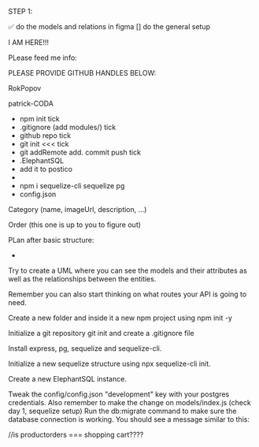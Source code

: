 
STEP 1:

✅ do the models and relations in figma 
[] do the general setup

I AM HERE!!! 

PLease feed me info:


PLEASE PROVIDE GITHUB HANDLES BELOW:


RokPopov

patrick-CODA


- npm init tick
- .gitignore (add modules/) tick
- github repo tick
- git init <<< tick
- git addRemote add. commit push tick 
- .ElephantSQL
- add it to postico
- 
- npm i sequelize-cli sequelize pg
- config.json


Category (name, imageUrl, description, ...)

Order (this one is up to you to figure out)


PLan after basic structure:

- 


Try to create a UML where you can see the models and their attributes as well as the relationships between the entities.

Remember you can also start thinking on what routes your API is going to need.





Create a new folder and inside it a new npm project using npm init -y

Initialize a git repository git init and create a .gitignore file

Install express, pg, sequelize and sequelize-cli.

Initialize a new sequelize structure using npx sequelize-cli init.

Create a new ElephantSQL instance.

Tweak the config/config.json "development" key with your postgres credentials.
Also remember to make the change on models/index.js (check day 1, sequelize setup)
Run the db:migrate command to make sure the database connection is working. You should see a message similar to this:





//is productorders === shopping cart????